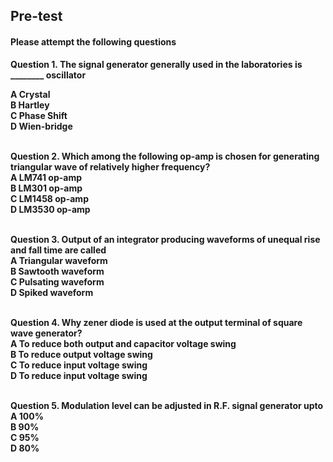 ## <b> Pre-test
#### Please attempt the following questions

Question 1.
The signal generator generally used in the laboratories is ________ oscillator<br>

A   Crystal<br>
B   Hartley<br>
C   Phase Shift<br>
<b>D   Wien-bridge</b><br><br>

Question 2.
Which among the following op-amp is chosen for generating triangular wave of relatively higher frequency?<br>
A   LM741 op-amp<br>
<b>B   LM301 op-amp</b><br>
C   LM1458 op-amp<br>
D   LM3530 op-amp<br><br>

Question 3.
Output of an integrator producing waveforms of unequal rise and fall time are called<br>
A   Triangular waveform<br>
<b>B   Sawtooth waveform</b><br>
C   Pulsating waveform<br>
D   Spiked waveform<br><br>

Question 4.
Why zener diode is used at the output terminal of square wave generator?<br>
A   To reduce both output and capacitor voltage swing<br>
<b>B   To reduce output voltage swing</b><br>
C   To reduce input voltage swing<br>
D   To reduce input voltage swing<br><br>

Question 5.
Modulation level can be adjusted in R.F. signal generator upto<br>
A   100%<br>
B   90%<br>
<b>C   95%</b><br>
D   80%<br><br>





